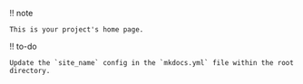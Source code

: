 !! note

    This is your project's home page.

!! to-do

    Update the `site_name` config in the `mkdocs.yml` file within the root directory.
